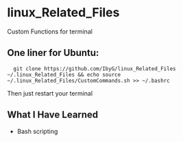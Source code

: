 # linux_Related_Files

Custom Functions for terminal

## One liner for Ubuntu:
```
  git clone https://github.com/IbyG/linux_Related_Files ~/.linux_Related_Files && echo source ~/.linux_Related_Files/CustomCommands.sh >> ~/.bashrc
```
Then just restart your terminal

## What I Have Learned 
* Bash scripting
